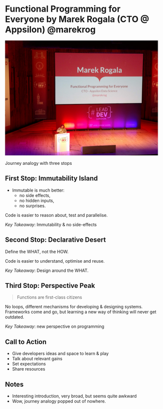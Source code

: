 # Functional Programming for Everyone by Marek Rogala (CTO @ Appsilon) @marekrog

![Marek Rogala](img/04_MarekRogala.jpg "Marek Rogala intro")

Journey analogy with three stops

## First Stop: Immutability Island

- Immutable is much better:
  - no side effects,
  - no hidden inputs,
  - no surprises.

Code is easier to reason about, test and parallelise.

_Key Takeaway_: Immutability & no side-effects

## Second Stop: Declarative Desert

Define the WHAT, not the HOW.

Code is easier to understand, optimise and reuse.

_Key Takeaway_: Design around the WHAT.

## Third Stop: Perspective Peak

> Functions are first-class citizens

No loops, different mechanisms for developing & designing systems. \
Frameworks come and go, but learning a new way of thinking will never get outdated.

_Key Takeaway_: new perspective on programming

## Call to Action

- Give developers ideas and space to learn & play
- Talk about relevant gains
- Set expectations
- Share resources

## Notes

- Interesting introduction, very broad, but seems quite awkward
- Wow, journey analogy popped out of nowhere.